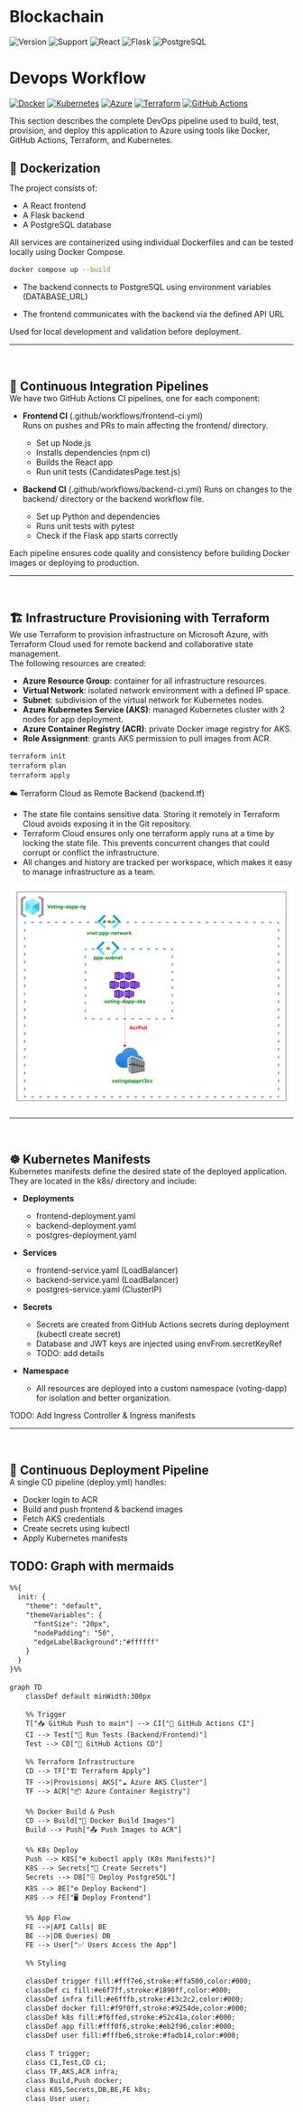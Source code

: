 # Blockachain 
![Version](https://img.shields.io/badge/version-1.28.0-blue)
![Support](https://img.shields.io/badge/support-active-brightgreen)
![React](https://img.shields.io/badge/React-20232A?logo=react&logoColor=61DAFB)
![Flask](https://img.shields.io/badge/Flask-000000?logo=flask&logoColor=white)
![PostgreSQL](https://img.shields.io/badge/PostgreSQL-4169E1?logo=postgresql&logoColor=white)

# Devops Workflow


[![Docker](https://img.shields.io/badge/Docker-2496ED?logo=docker&logoColor=white)](https://www.docker.com)
[![Kubernetes](https://img.shields.io/badge/Kubernetes-326CE5?logo=kubernetes&logoColor=white)](https://kubernetes.io)
[![Azure](https://img.shields.io/badge/Azure-0078D4?logo=microsoftazure&logoColor=white)](https://azure.microsoft.com)
[![Terraform](https://img.shields.io/badge/Terraform-7B42BC?logo=terraform&logoColor=white)](https://www.terraform.io)
[![GitHub Actions](https://img.shields.io/badge/GitHub_Actions-2088FF?logo=githubactions&logoColor=white)](https://github.com/features/actions)

This section describes the complete DevOps pipeline used to build, test, provision, and deploy this application to Azure using tools like Docker, GitHub Actions, Terraform, and Kubernetes.

<h1 style="font-weight: bold; font-size: 1.5em; border-bottom: none !important; padding-bottom: 0 !important; margin-bottom: 0 !important;">🐳 Dockerization</h1> 

The project consists of:
- A React frontend
- A Flask backend
- A PostgreSQL database

All services are containerized using individual Dockerfiles and can be tested locally using Docker Compose. 
``` bash
docker compose up --build
```

- The backend connects to PostgreSQL using environment variables (DATABASE_URL)

- The frontend communicates with the backend via the defined API URL

Used for local development and validation before deployment.

<hr>
<br>
<h1 style="font-weight: bold; font-size: 1.5em; border-bottom: none !important; padding-bottom: 0 !important; margin-bottom: 0 !important;">🔄 Continuous Integration Pipelines</h1> 
We have two GitHub Actions CI pipelines, one for each component:

- **Frontend CI** (.github/workflows/frontend-ci.yml)
<br>Runs on pushes and PRs to main affecting the frontend/ directory.
    - Set up Node.js
    - Installs dependencies (npm ci)
    - Builds the React app
    - Run unit tests (CandidatesPage.test.js)

- **Backend CI** (.github/workflows/backend-ci.yml)
Runs on changes to the backend/ directory or the backend workflow file.
    - Set up Python and dependencies
    - Runs unit tests with pytest
    - Check if the Flask app starts correctly

Each pipeline ensures code quality and consistency before building Docker images or deploying to production.
<hr>
<br>
<h1 style="font-weight: bold; font-size: 1.5em; border-bottom: none !important; padding-bottom: 0 !important; margin-bottom: 0 !important;">🏗️ Infrastructure Provisioning with Terraform</h1> 
We use Terraform to provision infrastructure on Microsoft Azure, with Terraform Cloud used for remote backend and collaborative state management.<br>
The following resources are created:

- **Azure Resource Group**: container for all infrastructure resources.
- **Virtual Network**: isolated network environment with a defined IP space.
- **Subnet**: subdivision of the virtual network for Kubernetes nodes.
- **Azure Kubernetes Service (AKS)**: managed Kubernetes cluster with 2 nodes for app deployment.
- **Azure Container Registry (ACR)**: private Docker image registry for AKS.
- **Role Assignment**: grants AKS permission to pull images from ACR.

``` bash
terraform init
terraform plan
terraform apply
```

☁️ Terraform Cloud as Remote Backend (backend.tf)
- The state file contains sensitive data. Storing it remotely in Terraform Cloud avoids exposing it in the Git repository.
- Terraform Cloud ensures only one terraform apply runs at a time by locking the state file. This prevents concurrent changes that could corrupt or conflict the infrastructure.
- All changes and history are tracked per workspace, which makes it easy to manage infrastructure as a team.

![Architecture Diagram](images/archi.png)

<hr>
<br>

<h1 style="font-weight: bold; font-size: 1.5em; border-bottom: none !important; padding-bottom: 0 !important; margin-bottom: 0 !important;">☸️ Kubernetes Manifests
</h1> 
Kubernetes manifests define the desired state of the deployed application. They are located in the k8s/ directory and include:

- **Deployments**
    - frontend-deployment.yaml
    - backend-deployment.yaml
    - postgres-deployment.yaml

- **Services**
    - frontend-service.yaml (LoadBalancer)
    - backend-service.yaml (LoadBalancer)
    - postgres-service.yaml (ClusterIP)

- **Secrets** 
    - Secrets are created from GitHub Actions secrets during deployment (kubectl create secret)
    - Database and JWT keys are injected using envFrom.secretKeyRef
    - TODO: add details

- **Namespace**
    - All resources are deployed into a custom namespace (voting-dapp) for isolation and better organization.

 TODO: Add Ingress Controller & Ingress manifests 

<hr>
<br>

<h1 style="font-weight: bold; font-size: 1.5em; border-bottom: none !important; padding-bottom: 0 !important; margin-bottom: 0 !important;">🚀 Continuous Deployment Pipeline
</h1> 
A single CD pipeline (deploy.yml) handles:

- Docker login to ACR
- Build and push frontend & backend images
- Fetch AKS credentials
- Create secrets using kubectl
- Apply Kubernetes manifests

## TODO: Graph with mermaids

```mermaid
%%{ 
  init: { 
    "theme": "default", 
    "themeVariables": { 
      "fontSize": "20px", 
      "nodePadding": "50", 
      "edgeLabelBackground":"#ffffff" 
    } 
  } 
}%%

graph TD
    classDef default minWidth:300px

    %% Trigger
    T["📥 GitHub Push to main"] --> CI["🔁 GitHub Actions CI"]
    CI --> Test["🧪 Run Tests (Backend/Frontend)"]
    Test --> CD["🚀 GitHub Actions CD"]

    %% Terraform Infrastructure
    CD --> TF["🏗️ Terraform Apply"]
    TF -->|Provisions| AKS["☁️ Azure AKS Cluster"]
    TF --> ACR["📦 Azure Container Registry"]

    %% Docker Build & Push
    CD --> Build["🐳 Docker Build Images"]
    Build --> Push["📤 Push Images to ACR"]

    %% K8s Deploy
    Push --> K8S["☸️ kubectl apply (K8s Manifests)"]
    K8S --> Secrets["🔐 Create Secrets"]
    Secrets --> DB["🗄️ Deploy PostgreSQL"]
    K8S --> BE["⚙️ Deploy Backend"]
    K8S --> FE["🖥️ Deploy Frontend"]

    %% App Flow
    FE -->|API Calls| BE
    BE -->|DB Queries| DB
    FE --> User["✅ Users Access the App"]

    %% Styling

    classDef trigger fill:#fff7e6,stroke:#ffa500,color:#000;
    classDef ci fill:#e6f7ff,stroke:#1890ff,color:#000;
    classDef infra fill:#e6fffb,stroke:#13c2c2,color:#000;
    classDef docker fill:#f9f0ff,stroke:#9254de,color:#000;
    classDef k8s fill:#f6ffed,stroke:#52c41a,color:#000;
    classDef app fill:#fff0f6,stroke:#eb2f96,color:#000;
    classDef user fill:#fffbe6,stroke:#fadb14,color:#000;

    class T trigger;
    class CI,Test,CD ci;
    class TF,AKS,ACR infra;
    class Build,Push docker;
    class K8S,Secrets,DB,BE,FE k8s;
    class User user;


```

   
   

